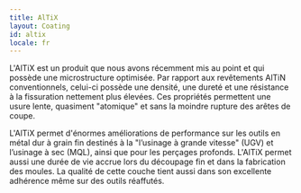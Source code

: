 ```yaml
---
title: AlTiX
layout: Coating
id: altix
locale: fr
---
```

L'AlTiX est un produit que nous avons récemment mis au point et qui possède une microstructure optimisée. Par rapport aux revêtements AlTiN conventionnels, celui-ci possède une densité, une dureté et une résistance à la fissuration nettement plus élevées. Ces propriétés permettent une usure lente, quasiment "atomique" et sans la moindre rupture des arêtes de coupe.

L'AlTiX permet d'énormes améliorations de performance sur les outils en métal dur à grain fin destinés à la "l’usinage à grande vitesse" (UGV) et l’usinage à sec (MQL), ainsi que pour les perçages profonds. L'AlTiX permet aussi une durée de vie accrue lors du découpage fin et dans la fabrication des moules. La qualité de cette couche tient aussi dans son excellente adhérence même sur des outils réaffutés.
